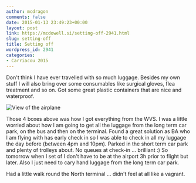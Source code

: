 ```yaml
---
author: mcdragon
comments: false
date: 2015-01-13 23:49:23+00:00
layout: post
link: https://mcdowell.si/setting-off-2941.html
slug: setting-off
title: Setting off
wordpress_id: 2941
categories:
- Carriacou 2015
---
```


Don't think I have ever travelled with so much luggage. Besides my own stuff I will also bring over some consumables like surgical gloves, flea treatment and so on. Got some great plastic containers that are nice and waterproof.

![View of the airplane](https://img.mcdowell.si/2015/01/tmp_2042-20150114_0908581479499406-1.jpg "View of the airplane")

Those 4 boxes above was how I got everything from the WVS. I was a little worried about how I am going to get all the luggage from the long term car park, on the bus and then on the terminal. Found a great solution as BA who I am flying with has early check in so I was able to check in all my luggage the day before (between 4pm and 10pm). Parked in the short term car park and plenty of trolleys about. No queues at check-in ... brilliant :)
So tomorrow when I set of I don't have to be at the airport 3h prior to flight but later. Also I just need to cary hand luggage from the long term car park.

Had a little walk round the North terminal ... didn't feel at all like a vagrant.

